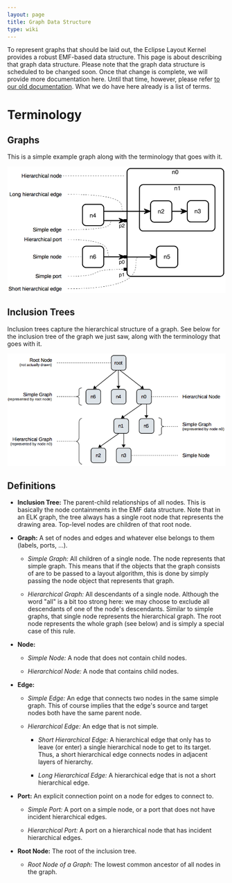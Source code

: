 ```yaml
---
layout: page
title: Graph Data Structure
type: wiki
---
```

To represent graphs that should be laid out, the Eclipse Layout Kernel provides a robust EMF-based data structure. This page is about describing that graph data structure. Please note that the graph data structure is scheduled to be changed soon. Once that change is complete, we will provide more documentation here. Until that time, however, please refer [to our old documentation](http://rtsys.informatik.uni-kiel.de/confluence/x/U4EN). What we do have here already is a list of terms.

# Terminology

## Graphs

This is a simple example graph along with the terminology that goes with it.

![Terminology relating to graphs.](graphics/graph_graph.png)


## Inclusion Trees

Inclusion trees capture the hierarchical structure of a graph. See below for the inclusion tree of the graph we just saw, along with the terminology that goes with it.

![Terminology relating to the inclusion tree.](graphics/graph_inclusionTree.png)


## Definitions

* **Inclusion Tree:** The parent-child relationships of all nodes. This is basically the node containments in the EMF data structure. Note that in an ELK graph, the tree always has a single root node that represents the drawing area. Top-level nodes are children of that root node.

* **Graph:** A set of nodes and edges and whatever else belongs to them (labels, ports, ...).

    * *Simple Graph:* All children of a single node. The node represents that simple graph. This means that if the objects that the graph consists of are to be passed to a layout algorithm, this is done by simply passing the node object that represents that graph.

    * *Hierarchical Graph:* All descendants of a single node. Although the word "all" is a bit too strong here: we may choose to exclude all descendants of one of the node's descendants. Similar to simple graphs, that single node represents the hierarchical graph. The root node represents the whole graph (see below) and is simply a special case of this rule.

* **Node:**

    * *Simple Node:* A node that does not contain child nodes.

    * *Hierarchical Node:* A node that contains child nodes.

* **Edge:**

    * *Simple Edge:* An edge that connects two nodes in the same simple graph. This of course implies that the edge's source and target nodes both have the same parent node.

    * *Hierarchical Edge:* An edge that is not simple.

        * *Short Hierarchical Edge:* A hierarchical edge that only has to leave (or enter) a single hierarchical node to get to its target. Thus, a short hierarchical edge connects nodes in adjacent layers of hierarchy.

        * *Long Hierarchical Edge:* A hierarchical edge that is not a short hierarchical edge.

* **Port:** An explicit connection point on a node for edges to connect to.

    * *Simple Port:* A port on a simple node, or a port that does not have incident hierarchical edges.

    * *Hierarchical Port:* A port on a hierarchical node that has incident hierarchical edges.

* **Root Node:** The root of the inclusion tree.

    * *Root Node of a Graph:* The lowest common ancestor of all nodes in the graph.
